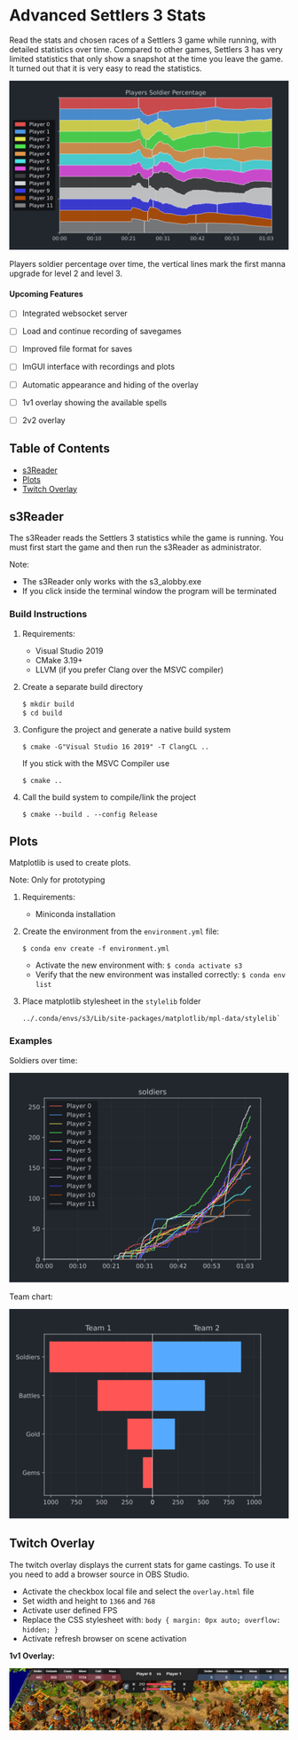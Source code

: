 # **Advanced** Settlers 3 Stats
Read the stats and chosen races of a Settlers 3 game while running, with detailed statistics over time. Compared to other games, Settlers 3 has very limited statistics that only show a snapshot at the time you leave the game. It turned out that it is very easy to read the statistics. 

![timeline](plots/example/timeline.svg)

Players soldier percentage over time, the vertical lines mark the first manna upgrade for level 2 and level 3.

#### Upcoming Features

- [ ] Integrated websocket server
- [ ] Load and continue recording of savegames
- [ ] Improved file format for saves
- [ ] ImGUI interface with recordings and plots
- [ ] Automatic appearance and hiding of the overlay

- [ ] 1v1 overlay showing the available spells
- [ ] 2v2 overlay

## Table of Contents

- [s3Reader](#s3reader)
- [Plots](#plots)
- [Twitch Overlay](#twitch-overlay)

## s3Reader

The s3Reader reads the Settlers 3 statistics while the game is running. You must first start the game and then run the s3Reader as administrator. 

Note: 

- The s3Reader only works with the s3_alobby.exe 
- If you click inside the terminal window the program will be terminated

### Build Instructions

1. Requirements:

   - Visual Studio 2019
   - CMake 3.19+
   - LLVM (if you prefer Clang over the MSVC compiler)

2. Create a separate build directory

   ```shell
   $ mkdir build
   $ cd build
   ```

3.  Configure the project and generate a native build system
   
    ```shell
    $ cmake -G"Visual Studio 16 2019" -T ClangCL ..
    ```
    If you stick with the MSVC Compiler use
    ```shell
    $ cmake ..
    ```

4. Call the build system to compile/link the project

    ```shell
    $ cmake --build . --config Release
    ```

## Plots

Matplotlib is used to create plots. 

Note: Only for prototyping

1. Requirements:

   - Miniconda installation

2. Create the environment from the `environment.yml` file: 
   ```shell
   $ conda env create -f environment.yml
   ```
   - Activate the new environment with: `$ conda activate s3`
   - Verify that the new environment was installed correctly: `$ conda env list`

3. Place matplotlib stylesheet in the `stylelib` folder 
   ```
   ../.conda/envs/s3/Lib/site-packages/matplotlib/mpl-data/stylelib`
   ```

### Examples

Soldiers over time:

![soldiers](plots/example/soldiers.svg)

Team chart:

![teams](plots/example/teams.svg)

## Twitch Overlay

The twitch overlay displays the current stats for game castings. To use it you need to add a browser source in OBS Studio. 

- Activate the checkbox local file and select the `overlay.html` file
- Set width and height to `1366` and `768`
- Activate user defined FPS
- Replace the CSS stylesheet with: `body { margin: 0px auto; overflow: hidden; }`
- Activate refresh browser on scene activation

**1v1 Overlay:**

![overlay](overlay/images/overlay.png)

